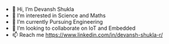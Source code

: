 - 👋 Hi, I’m Devansh Shukla
- 👀 I’m interested in Science and Maths
- 🌱 I’m currently Pursuing Engineering
- 💞️ I’m looking to collaborate on IoT and Embedded
- 📫 Reach me https://www.linkedin.com/in/devansh-shukla-r/ 

<!---
dev-ansh-r/dev-ansh-r is a ✨ special ✨ repository because its `README.md` (this file) appears on your GitHub profile.
You can click the Preview link to take a look at your changes.
--->

